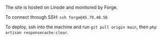 The site is hosted on Linode and monitored by Forge.

To connect through SSH: `ssh forge@45.79.48.56`

To deploy, ssh into the machine and run `git pull origin main`, then `php artisan responsecache:clear`.